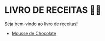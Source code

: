 # LIVRO DE RECEITAS 👨‍🍳

Seja bem-vindo ao livro de receitas!

*  [Mousse de Chocolate](https://github.com/ducrz/Livro-Receitas/blob/master/receitas/mousse-chocolate.md)

